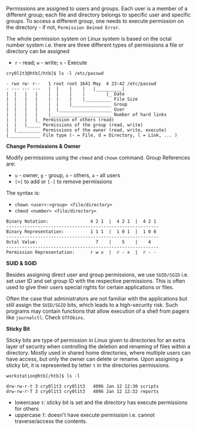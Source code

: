 Permissions are assigned to users and groups. Each user is a member of a different group; each file and directory belongs to specific user and specific groups. To access a different group, one needs to execute permission on the directory - if not, `Permission Deined Error`.

The whole permission system on Linux system is based on the octal number system i.e. there are three different types of permissions a file or directory can be assigned
- `r` - read; `w` - write; `x` - Execute

```shell
cry0l1t3@htb[/htb]$ ls -l /etc/passwd

- rwx rw- r--   1 root root 1641 May  4 23:42 /etc/passwd
- --- --- ---   |  |    |    |   |__________|
|  |   |   |    |  |    |    |        |_ Date
|  |   |   |    |  |    |    |__________ File Size
|  |   |   |    |  |    |_______________ Group
|  |   |   |    |  |____________________ User
|  |   |   |    |_______________________ Number of hard links
|  |   |   |_ Permission of others (read)
|  |   |_____ Permissions of the group (read, write)
|  |_________ Permissions of the owner (read, write, execute)
|____________ File type (- = File, d = Directory, l = Link, ... )
```

**Change Permissions & Owner**

Modify permissions using the `chmod` and `chown` command. Group References are:
- `u` - owner, `g` - group, `o` - others, `a` - all users
- `[+]` to add or `[-]` to remove permissions

The syntax is:
- `chown <user>:<group> <file/directory>`
- `chmod <number> <file/directory>`

```shell
Binary Notation:                4 2 1  |  4 2 1  |  4 2 1
----------------------------------------------------------
Binary Representation:          1 1 1  |  1 0 1  |  1 0 0
----------------------------------------------------------
Octal Value:                      7    |    5    |    4
----------------------------------------------------------
Permission Representation:      r w x  |  r - x  |  r - -
```


**SUID & SGID**

Besides assigning direct user and group permissions, we use `SUID/SGID` i.e. set user ID and set group ID with the respective permissions. This is often used to give their users special rights for certain applications or files. 

Often the case that administrators are not familiar with the applications but still assign the `SUID/SGID` bits, which leads to a high-security risk. Such programs may contain functions that allow execution of a shell from pagers like `journalctl`. Check `GTFObins`.


**Sticky Bit**

Sticky bits are type of permission in Linux given to directories for an extra layer of security when controlling the deletion and renaming of files within a directory. Mostly used in shared home directories, where multiple users can have access, but only the owner can delete or rename. Upon assigning a sticky bit, it is represented by letter `t` in the directories permissions. 

```shell
workstation@htb[/htb]$ ls -l

drw-rw-r-t 3 cry0l1t3 cry0l1t3   4096 Jan 12 12:30 scripts
drw-rw-r-T 3 cry0l1t3 cry0l1t3   4096 Jan 12 12:32 reports
```

- lowercase `t`: sticky bit is set and the directory has execute permissions for others
- uppercase `T`: doesn't have execute permission i.e. cannot traverse/access the contents.
